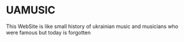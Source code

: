 # UAMUSIC
This WebSite is like small history of ukrainian music and musicians who were famous but today is forgotten
